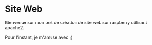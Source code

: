 # Site Web

Bienvenue sur mon test de création de site web sur raspberry utilisant apache2.

Pour l'instant, je m'amuse avec ;)
